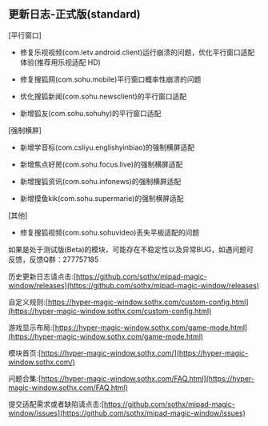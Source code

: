 ## 更新日志-正式版(standard)

[平行窗口]

- 修复乐视视频(com.letv.android.client)运行崩溃的问题，优化平行窗口适配体验(推荐用乐视适配 HD)

- 修复搜狐网(com.sohu.mobile)平行窗口概率性崩溃的问题

- 优化搜狐新闻(com.sohu.newsclient)的平行窗口适配

- 新增狐友(com.sohu.sohuhy)的平行窗口适配

[强制横屏]

- 新增学音标(com.csliyu.englishyinbiao)的强制横屏适配

- 新增焦点好房(com.sohu.focus.live)的强制横屏适配

- 新增搜狐资讯(com.sohu.infonews)的强制横屏适配

- 新增摸鱼kik(com.sohu.supermarie)的强制横屏适配

[其他]

- 修复搜狐视频(com.sohu.sohuvideo)丢失平板适配的问题



如果是处于测试版(Beta)的模块，可能存在不稳定性以及异常BUG，如遇问题可反馈，反馈Q群：277757185

历史更新日志请点击:[https://github.com/sothx/mipad-magic-window/releases](https://github.com/sothx/mipad-magic-window/releases)

自定义规则:[https://hyper-magic-window.sothx.com/custom-config.html](https://hyper-magic-window.sothx.com/custom-config.html)

游戏显示布局:[https://hyper-magic-window.sothx.com/game-mode.html](https://hyper-magic-window.sothx.com/game-mode.html)

模块首页:[https://hyper-magic-window.sothx.com/](https://hyper-magic-window.sothx.com/)

问题合集:[https://hyper-magic-window.sothx.com/FAQ.html](https://hyper-magic-window.sothx.com/FAQ.html)

提交适配需求或者缺陷请点击:[https://github.com/sothx/mipad-magic-window/issues](https://github.com/sothx/mipad-magic-window/issues)
